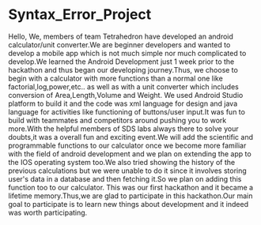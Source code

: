 # Syntax_Error_Project
Hello,
      We, members of team Tetrahedron have developed an android calculator/unit converter.We are beginner developers and wanted to develop
      a mobile app which is not much simple nor much complicated to develop.We learned the Android Development just 1 week prior to the
      hackathon and thus began our developing journey.Thus, we choose to begin with a calculator with more functions than a normal one
      like factorial,log,power,etc.. as well as with a unit converter which includes conversion of Area,Length,Volume and Weight. We used
      Android Studio platform to build it and the code was xml language for design and java language for activities like functioning of 
      buttons/user input.It was fun to build with teammates and competitors around pushing you to work more.With the helpful members of 
      SDS labs always there to solve your doubts,it was a overall fun and exciting event.We will add the scientific and programmable 
      functions to our calculator once we become more familiar with the field of android development and we plan on extending the app
      to the IOS operating system too.We also tried showing the history of the previous calculations but we were unable to do it since
      it involves storing user's data in a database and then fetching it.So we plan on adding this function too to our calculator.
      This was our first hackathon and it became a lifetime memory.Thus,we are glad to participate in this hackathon.Our main goal to
      participate is to learn new things about development and it indeed was worth participating.
      
      
